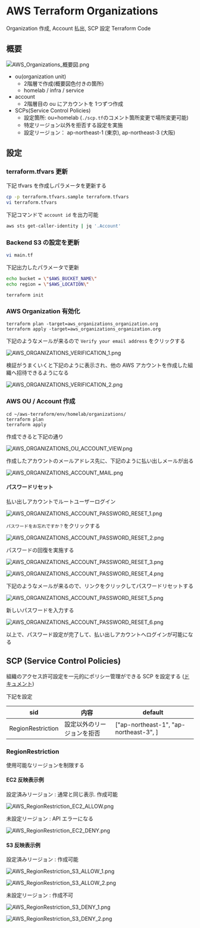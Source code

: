 AWS Terraform Organizations
====
Organization 作成, Account 払出, SCP 設定 Terraform Code

## 概要

![AWS_Organizations_概要図.png](images/AWS_Organizations_概要図.png)

- ou(organization unit)
  - 2階層で作成(概要図色付きの箇所)
  - homelab / infra / service
- account
  - 2階層目の ou にアカウントを 1つずつ作成
- SCPs(Service Control Policies)
  - 設定箇所: ou=homelab (`./scp.tf`のコメント箇所変更で場所変更可能)
  - 特定リージョン以外を拒否する設定を実施
  - 設定リージョン： ap-northeast-1 (東京), ap-northeast-3 (大阪)


## 設定


### terraform.tfvars 更新
下記 tfvars を作成しパラメータを更新する

```sh
cp -p terraform.tfvars.sample terraform.tfvars
vi terraform.tfvars
```

下記コマンドで `account id` を出力可能

```sh
aws sts get-caller-identity | jq '.Account'
```

### Backend S3 の設定を更新

```sh
vi main.tf
```

下記出力したパラメータで更新

```sh
echo bucket = \"$AWS_BUCKET_NAME\"
echo region = \"$AWS_LOCATION\"
```

```sh:terraform_init
terraform init
```
### AWS Organization 有効化

```sh:terraform_apply
terraform plan -target=aws_organizations_organization.org
terraform apply -target=aws_organizations_organization.org
```

下記のようなメールが来るので `Verify your email address` をクリックする

![AWS_ORGANIZATIONS_VERIFICATION_1.png](images/AWS_ORGANIZATIONS_VERIFICATION_1.png)

検証がうまくいくと下記のように表示され、他の AWS アカウントを作成した組織へ招待できるようになる

![AWS_ORGANIZATIONS_VERIFICATION_2.png](images/AWS_ORGANIZATIONS_VERIFICATION_2.png)

### AWS OU / Account 作成

```sh:terraform_apply
cd ~/aws-terraform/env/homelab/organizations/
terraform plan
terraform apply
```

作成できると下記の通り

![AWS_ORGANIZATIONS_OU_ACCOUNT_VIEW.png](images/AWS_ORGANIZATIONS_OU_ACCOUNT_VIEW.png)

作成したアカウントのメールアドレス先に、下記のように払い出しメールが出る

![AWS_ORGANIZATIONS_ACCOUNT_MAIL.png](images/AWS_ORGANIZATIONS_ACCOUNT_MAIL.png)

#### パスワードリセット

払い出しアカウントでルートユーザーログイン

![AWS_ORGANIZATIONS_ACCOUNT_PASSWORD_RESET_1.png](images/AWS_ORGANIZATIONS_ACCOUNT_PASSWORD_RESET_1.png)

`パスワードをお忘れですか？`をクリックする

![AWS_ORGANIZATIONS_ACCOUNT_PASSWORD_RESET_2.png](images/AWS_ORGANIZATIONS_ACCOUNT_PASSWORD_RESET_2.png)

パスワードの回復を実施する

![AWS_ORGANIZATIONS_ACCOUNT_PASSWORD_RESET_3.png](images/AWS_ORGANIZATIONS_ACCOUNT_PASSWORD_RESET_3.png)


![AWS_ORGANIZATIONS_ACCOUNT_PASSWORD_RESET_4.png](images/AWS_ORGANIZATIONS_ACCOUNT_PASSWORD_RESET_4.png)

下記のようなメールが来るので、リンクをクリックしてパスワードリセットする

![AWS_ORGANIZATIONS_ACCOUNT_PASSWORD_RESET_5.png](images/AWS_ORGANIZATIONS_ACCOUNT_PASSWORD_RESET_5.png)

新しいパスワードを入力する

![AWS_ORGANIZATIONS_ACCOUNT_PASSWORD_RESET_6.png](images/AWS_ORGANIZATIONS_ACCOUNT_PASSWORD_RESET_6.png)

以上で、パスワード設定が完了して、払い出しアカウントへログインが可能になる

## SCP (Service Control Policies)
組織のアクセス許可設定を一元的にポリシー管理ができる SCP を設定する ([ドキュメント](https://docs.aws.amazon.com/ja_jp/organizations/latest/userguide/orgs_manage_policies_scps.html))

下記を設定

|  sid  | 内容  |  default  |
| ---- | ---- | ---- |
| RegionRestriction | 設定以外のリージョンを拒否 | ["ap-northeast-1", "ap-northeast-3", ] |

### RegionRestriction

使用可能なリージョンを制限する

#### EC2 反映表示例
設定済みリージョン : 通常と同じ表示. 作成可能

![AWS_RegionRestriction_EC2_ALLOW.png](images/AWS_RegionRestriction_EC2_ALLOW.png)


未設定リージョン : API エラーになる

![AWS_RegionRestriction_EC2_DENY.png](images/AWS_RegionRestriction_EC2_DENY.png)

#### S3 反映表示例

設定済みリージョン : 作成可能

![AWS_RegionRestriction_S3_ALLOW_1.png](images/AWS_RegionRestriction_S3_ALLOW_1.png)

![AWS_RegionRestriction_S3_ALLOW_2.png](images/AWS_RegionRestriction_S3_ALLOW_2.png)


未設定リージョン : 作成不可

![AWS_RegionRestriction_S3_DENY_1.png](images/AWS_RegionRestriction_S3_DENY_1.png)

![AWS_RegionRestriction_S3_DENY_2.png](images/AWS_RegionRestriction_S3_DENY_2.png)
